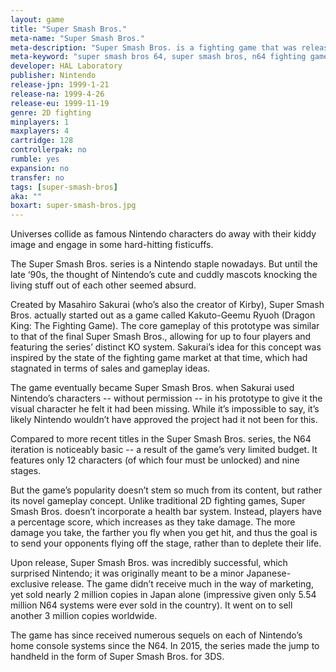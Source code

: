 ```yaml
---
layout: game
title: "Super Smash Bros."
meta-name: "Super Smash Bros."
meta-description: "Super Smash Bros. is a fighting game that was released on the Nintendo 64 in 1999. It is the first game in the long-running Super Smash Bros. series and features four-player multiplayer."
meta-keyword: "super smash bros 64, super smash bros, n64 fighting game, hal laboratory, nintendo 64"
developer: HAL Laboratory
publisher: Nintendo
release-jpn: 1999-1-21
release-na: 1999-4-26
release-eu: 1999-11-19
genre: 2D fighting
minplayers: 1
maxplayers: 4
cartridge: 128
controllerpak: no
rumble: yes
expansion: no
transfer: no
tags: [super-smash-bros]
aka: ""
boxart: super-smash-bros.jpg
---
```


Universes collide as famous Nintendo characters do away with their kiddy image and engage in some hard-hitting fisticuffs.

The Super Smash Bros. series is a Nintendo staple nowadays. But until the late ‘90s, the thought of Nintendo’s cute and cuddly mascots knocking the living stuff out of each other seemed absurd.

Created by Masahiro Sakurai (who’s also the creator of Kirby), Super Smash Bros. actually started out as a game called Kakuto-Geemu Ryuoh (Dragon King: The Fighting Game). The core gameplay of this prototype was similar to that of the final Super Smash Bros., allowing for up to four players and featuring the series’ distinct KO system. Sakurai’s idea for this concept was inspired by the state of the fighting game market at that time, which had stagnated in terms of sales and gameplay ideas.

The game eventually became Super Smash Bros. when Sakurai used Nintendo’s characters -- without permission -- in his prototype to give it the visual character he felt it had been missing. While it’s impossible to say, it’s likely Nintendo wouldn’t have approved the project had it not been for this.

Compared to more recent titles in the Super Smash Bros. series, the N64 iteration is noticeably basic -- a result of the game’s very limited budget. It features only 12 characters (of which four must be unlocked) and nine stages.

But the game’s popularity doesn’t stem so much from its content, but rather its novel gameplay concept. Unlike traditional 2D fighting games, Super Smash Bros. doesn’t incorporate a health bar system. Instead, players have a percentage score, which increases as they take damage. The more damage you take, the farther you fly when you get hit, and thus the goal is to send your opponents flying off the stage, rather than to deplete their life.

Upon release, Super Smash Bros. was incredibly successful, which surprised Nintendo; it was originally meant to be a minor Japanese-exclusive release. The game didn’t receive much in the way of marketing, yet sold nearly 2 million copies in Japan alone (impressive given only 5.54 million N64 systems were ever sold in the country). It went on to sell another 3 million copies worldwide.

The game has since received numerous sequels on each of Nintendo’s home console systems since the N64. In 2015, the series made the jump to handheld in the form of Super Smash Bros. for 3DS.